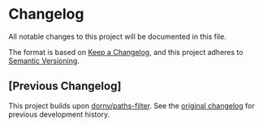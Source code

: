 # Changelog

All notable changes to this project will be documented in this file.

The format is based on [Keep a Changelog](https://keepachangelog.com/en/1.0.0/),
and this project adheres to [Semantic Versioning](https://semver.org/spec/v2.0.0.html).

## [Previous Changelog]

This project builds upon [dorny/paths-filter](https://github.com/dorny/paths-filter).
See the [original changelog](https://github.com/dorny/paths-filter/blob/master/CHANGELOG.md) for previous development history.

